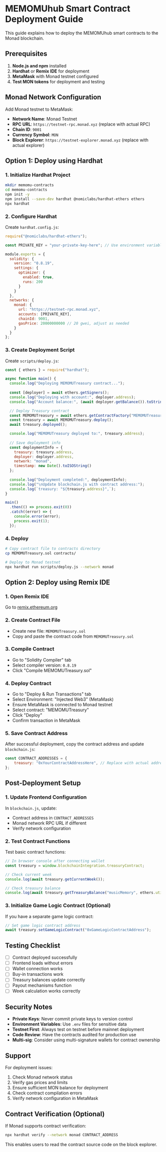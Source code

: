 # MEMOMUhub Smart Contract Deployment Guide

This guide explains how to deploy the MEMOMUhub smart contracts to the Monad blockchain.

## Prerequisites

1. **Node.js and npm** installed
2. **Hardhat** or **Remix IDE** for deployment
3. **MetaMask** with Monad testnet configured
4. **Test MON tokens** for deployment and testing

## Monad Network Configuration

Add Monad testnet to MetaMask:
- **Network Name**: Monad Testnet
- **RPC URL**: `https://testnet-rpc.monad.xyz` (replace with actual RPC)
- **Chain ID**: `9001`
- **Currency Symbol**: `MON`
- **Block Explorer**: `https://testnet-explorer.monad.xyz` (replace with actual explorer)

## Option 1: Deploy using Hardhat

### 1. Initialize Hardhat Project

```bash
mkdir memomu-contracts
cd memomu-contracts
npm init -y
npm install --save-dev hardhat @nomiclabs/hardhat-ethers ethers
npx hardhat
```

### 2. Configure Hardhat

Create `hardhat.config.js`:

```javascript
require("@nomiclabs/hardhat-ethers");

const PRIVATE_KEY = "your-private-key-here"; // Use environment variable in production

module.exports = {
  solidity: {
    version: "0.8.19",
    settings: {
      optimizer: {
        enabled: true,
        runs: 200
      }
    }
  },
  networks: {
    monad: {
      url: "https://testnet-rpc.monad.xyz",
      accounts: [PRIVATE_KEY],
      chainId: 9001,
      gasPrice: 20000000000 // 20 gwei, adjust as needed
    }
  }
};
```

### 3. Create Deployment Script

Create `scripts/deploy.js`:

```javascript
const { ethers } = require("hardhat");

async function main() {
  console.log("Deploying MEMOMUTreasury contract...");
  
  const [deployer] = await ethers.getSigners();
  console.log("Deploying with account:", deployer.address);
  console.log("Account balance:", (await deployer.getBalance()).toString());

  // Deploy Treasury contract
  const MEMOMUTreasury = await ethers.getContractFactory("MEMOMUTreasury");
  const treasury = await MEMOMUTreasury.deploy();
  await treasury.deployed();

  console.log("MEMOMUTreasury deployed to:", treasury.address);
  
  // Save deployment info
  const deploymentInfo = {
    treasury: treasury.address,
    deployer: deployer.address,
    network: "monad",
    timestamp: new Date().toISOString()
  };
  
  console.log("Deployment completed:", deploymentInfo);
  console.log("\nUpdate blockchain.js with contract address:");
  console.log(`treasury: "${treasury.address}",`);
}

main()
  .then(() => process.exit(0))
  .catch((error) => {
    console.error(error);
    process.exit(1);
  });
```

### 4. Deploy

```bash
# Copy contract file to contracts directory
cp MEMOMUTreasury.sol contracts/

# Deploy to Monad testnet
npx hardhat run scripts/deploy.js --network monad
```

## Option 2: Deploy using Remix IDE

### 1. Open Remix IDE

Go to [remix.ethereum.org](https://remix.ethereum.org)

### 2. Create Contract File

- Create new file: `MEMOMUTreasury.sol`
- Copy and paste the contract code from `MEMOMUTreasury.sol`

### 3. Compile Contract

- Go to "Solidity Compiler" tab
- Select compiler version: `0.8.19`
- Click "Compile MEMOMUTreasury.sol"

### 4. Deploy Contract

- Go to "Deploy & Run Transactions" tab
- Select Environment: "Injected Web3" (MetaMask)
- Ensure MetaMask is connected to Monad testnet
- Select contract: "MEMOMUTreasury"
- Click "Deploy"
- Confirm transaction in MetaMask

### 5. Save Contract Address

After successful deployment, copy the contract address and update `blockchain.js`:

```javascript
const CONTRACT_ADDRESSES = {
    treasury: "0xYourContractAddressHere", // Replace with actual address
};
```

## Post-Deployment Setup

### 1. Update Frontend Configuration

In `blockchain.js`, update:
- Contract address in `CONTRACT_ADDRESSES`
- Monad network RPC URL if different
- Verify network configuration

### 2. Test Contract Functions

Test basic contract functions:

```javascript
// In browser console after connecting wallet
const treasury = window.blockchainIntegration.treasuryContract;

// Check current week
console.log(await treasury.getCurrentWeek());

// Check treasury balance
console.log(await treasury.getTreasuryBalance("musicMemory", ethers.utils.parseEther("0.1")));
```

### 3. Initialize Game Logic Contract (Optional)

If you have a separate game logic contract:

```javascript
// Set game logic contract address
await treasury.setGameLogicContract("0xGameLogicContractAddress");
```

## Testing Checklist

- [ ] Contract deployed successfully
- [ ] Frontend loads without errors
- [ ] Wallet connection works
- [ ] Buy-in transactions work
- [ ] Treasury balances update correctly
- [ ] Payout mechanisms function
- [ ] Week calculation works correctly

## Security Notes

- **Private Keys**: Never commit private keys to version control
- **Environment Variables**: Use `.env` files for sensitive data
- **Testnet First**: Always test on testnet before mainnet deployment
- **Code Review**: Have the contracts audited for production use
- **Multi-sig**: Consider using multi-signature wallets for contract ownership

## Support

For deployment issues:
1. Check Monad network status
2. Verify gas prices and limits
3. Ensure sufficient MON balance for deployment
4. Check contract compilation errors
5. Verify network configuration in MetaMask

## Contract Verification (Optional)

If Monad supports contract verification:

```bash
npx hardhat verify --network monad CONTRACT_ADDRESS
```

This enables users to read the contract source code on the block explorer.